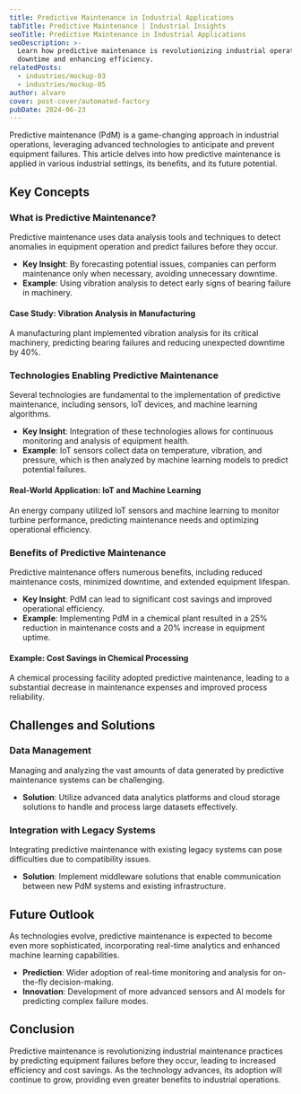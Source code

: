 ```yaml
---
title: Predictive Maintenance in Industrial Applications
tabTitle: Predictive Maintenance | Industrial Insights
seoTitle: Predictive Maintenance in Industrial Applications
seoDescription: >-
  Learn how predictive maintenance is revolutionizing industrial operations by reducing
  downtime and enhancing efficiency.
relatedPosts:
  - industries/mockup-03
  - industries/mockup-05
author: alvaro
cover: post-cover/automated-factory
pubDate: 2024-06-23
---
```


Predictive maintenance (PdM) is a game-changing approach in industrial operations,
leveraging advanced technologies to anticipate and prevent equipment failures. This
article delves into how predictive maintenance is applied in various industrial settings,
its benefits, and its future potential.

## Key Concepts

### What is Predictive Maintenance?

Predictive maintenance uses data analysis tools and techniques to detect anomalies in
equipment operation and predict failures before they occur.

- **Key Insight**: By forecasting potential issues, companies can perform maintenance only
  when necessary, avoiding unnecessary downtime.
- **Example**: Using vibration analysis to detect early signs of bearing failure in
  machinery.

#### Case Study: Vibration Analysis in Manufacturing

A manufacturing plant implemented vibration analysis for its critical machinery,
predicting bearing failures and reducing unexpected downtime by 40%.

### Technologies Enabling Predictive Maintenance

Several technologies are fundamental to the implementation of predictive maintenance,
including sensors, IoT devices, and machine learning algorithms.

- **Key Insight**: Integration of these technologies allows for continuous monitoring and
  analysis of equipment health.
- **Example**: IoT sensors collect data on temperature, vibration, and pressure, which is
  then analyzed by machine learning models to predict potential failures.

#### Real-World Application: IoT and Machine Learning

An energy company utilized IoT sensors and machine learning to monitor turbine
performance, predicting maintenance needs and optimizing operational efficiency.

### Benefits of Predictive Maintenance

Predictive maintenance offers numerous benefits, including reduced maintenance costs,
minimized downtime, and extended equipment lifespan.

- **Key Insight**: PdM can lead to significant cost savings and improved operational
  efficiency.
- **Example**: Implementing PdM in a chemical plant resulted in a 25% reduction in
  maintenance costs and a 20% increase in equipment uptime.

#### Example: Cost Savings in Chemical Processing

A chemical processing facility adopted predictive maintenance, leading to a substantial
decrease in maintenance expenses and improved process reliability.

## Challenges and Solutions

### Data Management

Managing and analyzing the vast amounts of data generated by predictive maintenance
systems can be challenging.

- **Solution**: Utilize advanced data analytics platforms and cloud storage solutions to
  handle and process large datasets effectively.

### Integration with Legacy Systems

Integrating predictive maintenance with existing legacy systems can pose difficulties due
to compatibility issues.

- **Solution**: Implement middleware solutions that enable communication between new PdM
  systems and existing infrastructure.

## Future Outlook

As technologies evolve, predictive maintenance is expected to become even more
sophisticated, incorporating real-time analytics and enhanced machine learning
capabilities.

- **Prediction**: Wider adoption of real-time monitoring and analysis for on-the-fly
  decision-making.
- **Innovation**: Development of more advanced sensors and AI models for predicting
  complex failure modes.

## Conclusion

Predictive maintenance is revolutionizing industrial maintenance practices by predicting
equipment failures before they occur, leading to increased efficiency and cost savings. As
the technology advances, its adoption will continue to grow, providing even greater
benefits to industrial operations.
